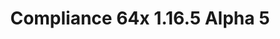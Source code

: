 ---
title: Compliance 64x 1.16.5 Alpha 5
permalink: /article/compliance64x/1.16.5/A5
comments: true
comments-id: 1.16.5-64x-Alpha-5
header-img: article/compliance64x/1.16.5-A5.jpg

long_text: Hello everyone! Today, new update with even more additions and tweaks. Like we said last week, new entities have appeared like spiders, slime and even the most loved ghast as well as a brand new log texture and more various tweaks around the pack as always! Enjoy this new update!

download:
  - Alpha 5 - 1.16.5:
    - https://www.curseforge.com/minecraft/texture-packs/compliance-64x/files/3278089
---